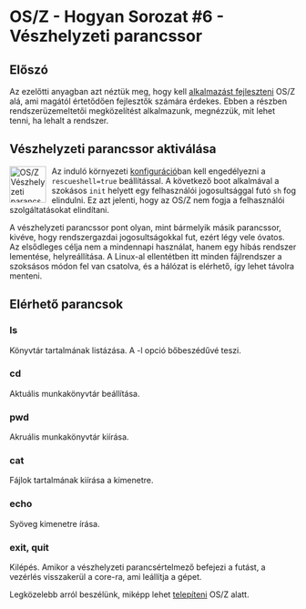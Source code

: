 OS/Z - Hogyan Sorozat #6 - Vészhelyzeti parancssor
==================================================

Előszó
------

Az ezelőtti anyagban azt néztük meg, hogy kell [alkalmazást fejleszteni](https://gitlab.com/bztsrc/osz/blob/master/docs/howto5-app.md)
OS/Z alá, ami magától értetődően fejlesztők számára érdekes. Ebben a részben rendszerüzemeltetői megközelítést alkalmazunk,
megnézzük, mit lehet tenni, ha lehalt a rendszer.

Vészhelyzeti parancssor aktiválása
----------------------------------

<img align="left" style="margin-right:10px;" height="64" src="https://gitlab.com/bztsrc/osz/raw/master/docs/oszrsh.png" alt="OS/Z Vészhelyzeti parancssor">

Az induló környezeti [konfiguráció](https://gitlab.com/bztsrc/osz/blob/master/etc/config)ban kell engedélyezni a `rescueshell=true`
beállítással. A következő boot alkalmával a szokásos `init` helyett egy felhasználói jogosultsággal futó `sh` fog elindulni. Ez
azt jelenti, hogy az OS/Z nem fogja a felhasználói szolgáltatásokat elindítani.

A vészhelyzeti parancssor pont olyan, mint bármelyik másik parancssor, kivéve, hogy rendszergazdai jogosultságokkal fut,
ezért légy vele óvatos. Az elsődleges célja nem a mindennapi használat, hanem egy hibás rendszer lementése, helyreállítása.
A Linux-al ellentétben itt minden fájlrendszer a szoksásos módon fel van csatolva, és a hálózat is elérhető, így lehet
távolra menteni.

Elérhető parancsok
------------------

### ls
Könyvtár tartalmának listázása. A -l opció bőbeszédűvé teszi.

### cd
Aktuális munkakönyvtár beállítása.

### pwd
Akruális munkakönyvtár kiírása.

### cat
Fájlok tartalmának kiírása a kimenetre.

### echo
Syöveg kimenetre írása.

### exit, quit
Kilépés. Amikor a vészhelyzeti parancsértelmező befejezi a futást, a vezérlés visszakerül a core-ra, ami leállítja a gépet.

Legközelebb arról beszélünk, miképp lehet [telepíteni](https://gitlab.com/bztsrc/osz/blob/master/docs/howto7-install.md) OS/Z alatt.
